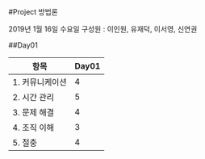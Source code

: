 #Project 방법론

2019년 1월 16일 수요일
구성원 : 이인원, 유재덕, 이서영, 신연권

##Day01

|항목|Day01|
|-|-|
|1. 커뮤니케이션 | 4 |
|2. 시간 관리|5|
|3. 문제 해결|4|
|4. 조직 이해|3|
|5. 절충|4|

